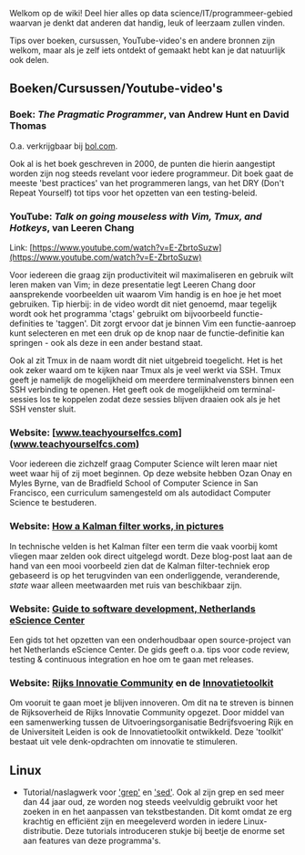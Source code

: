 Welkom op de wiki! Deel hier alles op data science/IT/programmeer-gebied waarvan je denkt dat anderen dat handig, leuk of leerzaam zullen vinden.

Tips over boeken, cursussen, YouTube-video's en andere bronnen zijn welkom, maar als je zelf iets ontdekt of gemaakt hebt kan je dat natuurlijk ook delen.

## Boeken/Cursussen/Youtube-video's

### Boek: _The Pragmatic Programmer_, van Andrew Hunt en David Thomas
O.a. verkrijgbaar bij [bol.com](https://www.bol.com/nl/p/the-pragmatic-programmer/1001004000788751/).

Ook al is het boek geschreven in 2000, de punten die hierin aangestipt worden zijn nog steeds revelant voor iedere programmeur. Dit boek gaat de meeste 'best practices' van het programmeren langs, van het DRY (Don't Repeat Yourself) tot tips voor het opzetten van een testing-beleid.

### YouTube: _Talk on going mouseless with Vim, Tmux, and Hotkeys_, van Leeren Chang
Link: [https://www.youtube.com/watch?v=E-ZbrtoSuzw](https://www.youtube.com/watch?v=E-ZbrtoSuzw)

Voor iedereen die graag zijn productiviteit wil maximaliseren en gebruik wilt leren maken van Vim; in deze presentatie legt Leeren Chang door aansprekende voorbeelden uit waarom Vim handig is en hoe je het moet gebruiken. Tip hierbij: in de video wordt dit niet genoemd, maar tegelijk wordt ook het programma 'ctags' gebruikt om bijvoorbeeld functie-definities te 'taggen'. Dit zorgt ervoor dat je binnen Vim een functie-aanroep kunt selecteren en met een druk op de knop naar de functie-definitie kan springen - ook als deze in een ander bestand staat.

Ook al zit Tmux in de naam wordt dit niet uitgebreid toegelicht. Het is het ook zeker waard om te kijken naar Tmux als je veel werkt via SSH. Tmux geeft je namelijk de mogelijkheid om meerdere terminalvensters binnen een SSH verbinding te openen. Het geeft ook de mogelijkheid om terminal-sessies los te koppelen zodat deze sessies blijven draaien ook als je het SSH venster sluit. 

### Website: [www.teachyourselfcs.com](www.teachyourselfcs.com)

Voor iedereen die zichzelf graag Computer Science wilt leren maar niet weet waar hij of zij moet beginnen. Op deze website hebben Ozan Onay en Myles Byrne, van de Bradfield School of Computer Science in San Francisco, een curriculum samengesteld om als autodidact Computer Science te bestuderen.

### Website: [How a Kalman filter works, in pictures](https://www.bzarg.com/p/how-a-kalman-filter-works-in-pictures/)

In technische velden is het Kalman filter een term die vaak voorbij komt vliegen maar zelden ook direct uitgelegd wordt. Deze blog-post laat aan de hand van een mooi voorbeeld zien dat de Kalman filter-techniek erop gebaseerd is op het terugvinden van een onderliggende, veranderende, _state_ waar alleen meetwaarden met ruis van beschikbaar zijn. 

### Website: [Guide to software development, Netherlands eScience Center](https://guide.esciencecenter.nl/) 

Een gids tot het opzetten van een onderhoudbaar open source-project van het Netherlands eScience Center. De gids geeft o.a. tips voor code review, testing & continuous integration en hoe om te gaan met releases. 

### Website: [Rijks Innovatie Community](https://www.rijksinnovatiecommunity.nl/) en de [Innovatietoolkit](http://www.innovatietoolkit.org/) 

Om vooruit te gaan moet je blijven innoveren. Om dit na te streven is binnen de Rijksoverheid de Rijks Innovatie Community opgezet. Door middel van een samenwerking tussen de Uitvoeringsorganisatie Bedrijfsvoering Rijk en de Universiteit Leiden is ook de Innovatietoolkit ontwikkeld. Deze 'toolkit' bestaat uit vele denk-opdrachten om innovatie te stimuleren.

## Linux 
* Tutorial/naslagwerk voor ['grep'](http://www.grymoire.com/Unix/Grep.html) en ['sed'](http://www.grymoire.com/Unix/Sed.html). Ook al zijn grep en sed meer dan 44 jaar oud, ze worden nog steeds veelvuldig gebruikt voor het zoeken in en het aanpassen van tekstbestanden. Dit komt omdat ze erg krachtig en efficiënt zijn en meegeleverd worden in iedere Linux-distributie. Deze tutorials introduceren stukje bij beetje de enorme set aan features van deze programma's.
